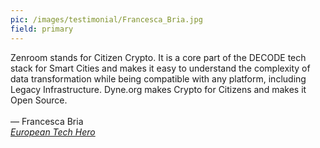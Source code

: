 ```yaml
---
pic: /images/testimonial/Francesca_Bria.jpg
field: primary
---
```

Zenroom stands for Citizen Crypto. It is a core part of the DECODE tech stack for Smart Cities and makes it easy to understand the complexity of data transformation while being compatible with any platform, including Legacy Infrastructure. Dyne.org makes Crypto for Citizens and makes it Open Source.
<br/>
<br/>
— Francesca Bria<br/>
_[European Tech Hero](https://www.francescabria.com)_



